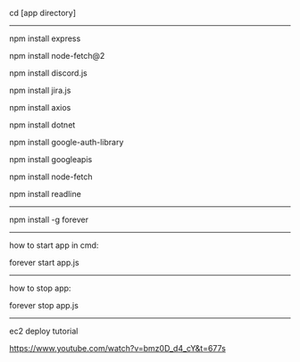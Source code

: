cd [app directory]

----------

npm install express

npm install node-fetch@2

npm install discord.js

npm install jira.js

npm install axios

npm install dotnet

npm install google-auth-library

npm install googleapis

npm install node-fetch

npm install readline

----------

npm install -g forever

------

how to start app in cmd:

forever start app.js

----------

how to stop app:

forever stop app.js

----------

ec2 deploy tutorial

https://www.youtube.com/watch?v=bmz0D_d4_cY&t=677s
